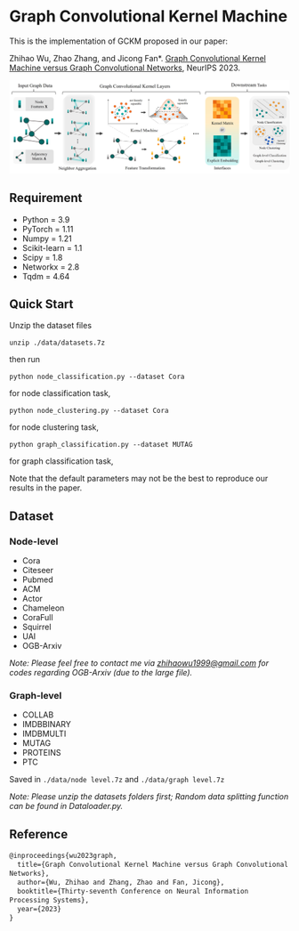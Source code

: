 Graph Convolutional Kernel Machine
====
This is the implementation of GCKM proposed in our paper:

Zhihao Wu, Zhao Zhang, and Jicong Fan*. [Graph Convolutional Kernel Machine versus Graph Convolutional Networks](https://openreview.net/forum?id=SFfOt1oDsX), NeurIPS 2023.

![framework](./Framework.jpg)

## Requirement

  * Python = 3.9
  * PyTorch = 1.11
  * Numpy = 1.21
  * Scikit-learn = 1.1
  * Scipy = 1.8
  * Networkx = 2.8
  * Tqdm = 4.64

## Quick Start
Unzip the dataset files
```
unzip ./data/datasets.7z
```
then run 
```
python node_classification.py --dataset Cora
```
for node classification task,
```
python node_clustering.py --dataset Cora
```
for node clustering task,
```
python graph_classification.py --dataset MUTAG
```
for graph classification task,

Note that the default parameters may not be the best to reproduce our results in the paper.

## Dataset

### Node-level
  * Cora
  * Citeseer
  * Pubmed
  * ACM
  * Actor
  * Chameleon
  * CoraFull
  * Squirrel
  * UAI
  * OGB-Arxiv

*Note: Please feel free to contact me via zhihaowu1999@gmail.com for codes regarding OGB-Arxiv (due to the large file).*

### Graph-level
  * COLLAB
  * IMDBBINARY
  * IMDBMULTI
  * MUTAG
  * PROTEINS
  * PTC

Saved in ```./data/node level.7z``` and ```./data/graph level.7z```

*Note: Please unzip the datasets folders first; Random data splitting function can be found in Dataloader.py.*

## Reference
```
@inproceedings{wu2023graph,
  title={Graph Convolutional Kernel Machine versus Graph Convolutional Networks},
  author={Wu, Zhihao and Zhang, Zhao and Fan, Jicong},
  booktitle={Thirty-seventh Conference on Neural Information Processing Systems},
  year={2023}
}

